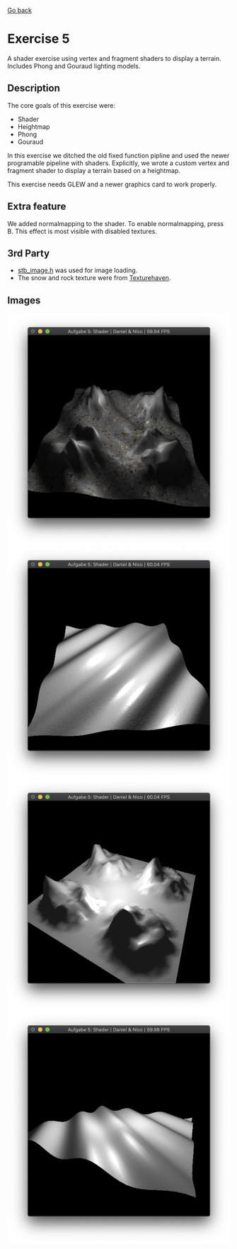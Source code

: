 [Go back](../)

# Exercise 5
A shader exercise using vertex and fragment shaders to display a terrain. 
Includes Phong and Gouraud lighting models.

## Description
The core goals of this exercise were:
* Shader
* Heightmap
* Phong
* Gouraud

In this exercise we ditched the old fixed function pipline and used the newer programable pipeline with shaders. 
Explicitly, we wrote a custom vertex and fragment shader to display a terrain based on a heightmap.

This exercise needs GLEW and a newer graphics card to work properly.

## Extra feature
We added normalmapping to the shader. To enable normalmapping, press B. This effect is most visible with disabled textures.

## 3rd Party
* [stb_image.h](https://github.com/nothings/stb) was used for image loading.
* The snow and rock texture were from [Texturehaven](https://texturehaven.com/textures/).

## Images
![First Image](img1.png "Scene")
![Second Image](img2.png "Normalmapping")
![Third Image](img3.png "Phong Shading")
![Fourth Image](img4.png "Gouraud Shading")
